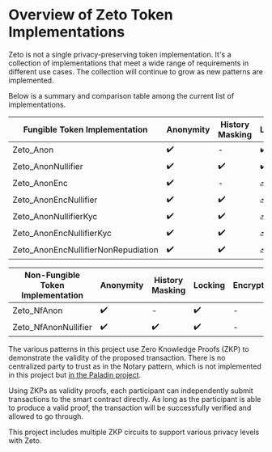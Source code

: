# Overview of Zeto Token Implementations

Zeto is not a single privacy-preserving token implementation. It's a collection of implementations that meet a wide range of requirements in different use cases. The collection will continue to grow as new patterns are implemented.

Below is a summary and comparison table among the current list of implementations.

| Fungible Token Implementation       | Anonymity          | History Masking    | Locking            | Encryption         | KYC                | Non-repudiation    | Gas Cost (estimate) |
| ----------------------------------- | ------------------ | ------------------ | ------------------ | ------------------ | ------------------ | ------------------ | ------------------- |
| Zeto_Anon                           | :heavy_check_mark: | -                  | :heavy_check_mark: | -                  | -                  | -                  | 326,583             |
| Zeto_AnonNullifier                  | :heavy_check_mark: | :heavy_check_mark: | :heavy_check_mark: | -                  | -                  | -                  | 2,005,587           |
| Zeto_AnonEnc                        | :heavy_check_mark: | -                  | :soon:             | :heavy_check_mark: | -                  | -                  | 425,338             |
| Zeto_AnonEncNullifier               | :heavy_check_mark: | :heavy_check_mark: | :soon:             | :heavy_check_mark: | -                  | -                  | 2,472,994           |
| Zeto_AnonNullifierKyc               | :heavy_check_mark: | :heavy_check_mark: | :soon:             | -                  | :heavy_check_mark: | -                  | 2,310,424           |
| Zeto_AnonEncNullifierKyc            | :heavy_check_mark: | :heavy_check_mark: | :soon:             | :heavy_check_mark: | :heavy_check_mark: | -                  | 2,414,345           |
| Zeto_AnonEncNullifierNonRepudiation | :heavy_check_mark: | :heavy_check_mark: | :soon:             | :heavy_check_mark: | -                  | :heavy_check_mark: | 2,763,071           |

| Non-Fungible Token Implementation | Anonymity          | History Masking    | Locking            | Encryption | KYC | Non-repudiation | Gas Cost (estimate) |
| --------------------------------- | ------------------ | ------------------ | ------------------ | ---------- | --- | --------------- | ------------------- |
| Zeto_NfAnon                       | :heavy_check_mark: | -                  | :heavy_check_mark: | -          | -   | -               | 271,890             |
| Zeto_NfAnonNullifier              | :heavy_check_mark: | :heavy_check_mark: | :heavy_check_mark: | -          | -   | -               | 1,450,258           |

The various patterns in this project use Zero Knowledge Proofs (ZKP) to demonstrate the validity of the proposed transaction. There is no centralized party to trust as in the Notary pattern, which is not implemented in this project but [in the Paladin project](https://lf-decentralized-trust-labs.github.io/paladin/head/concepts/tokens/).

Using ZKPs as validity proofs, each participant can independently submit transactions to the smart contract directly. As long as the participant is able to produce a valid proof, the transaction will be successfully verified and allowed to go through.

This project includes multiple ZKP circuits to support various privacy levels with Zeto.
